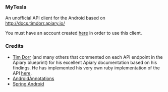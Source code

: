 ### MyTesla

An unofficial API client for the Android based on http://docs.timdorr.apiary.io/

You must have an account created [here](https://www.teslamotors.com/mytesla) in order to use this client.

### Credits

- [Tim Dorr](https://github.com/timdorr) (and many others that commented on each API endpoint in the Apiary blueprint) for his excellent Apiary documentation based on his findings. He has implemented his very own ruby implementation of the API [here](https://github.com/timdorr/model-s-api).
- [AndroidAnnotations](http://androidannotations.org/)
- [Spring Android](http://projects.spring.io/spring-android/)
